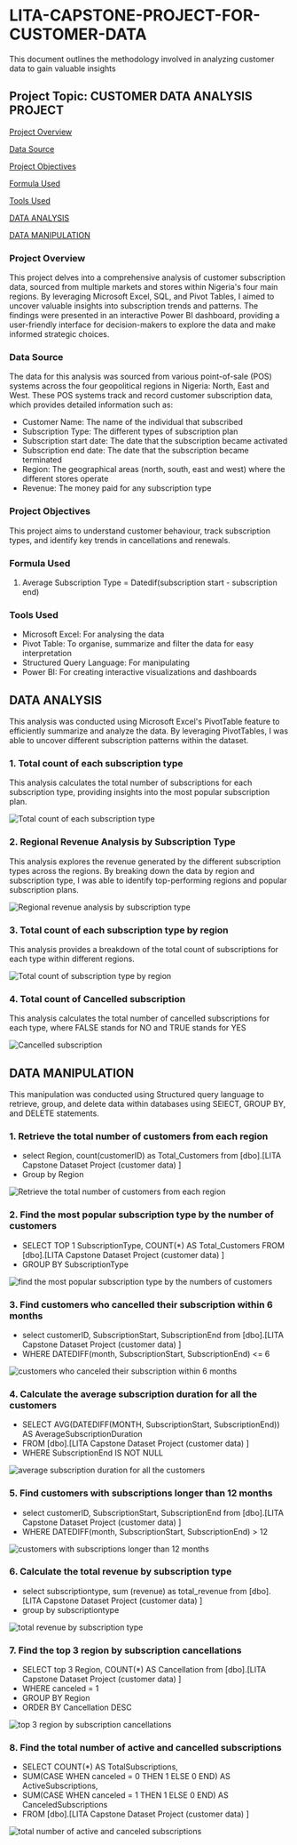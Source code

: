 # LITA-CAPSTONE-PROJECT-FOR-CUSTOMER-DATA
This document outlines the methodology involved in analyzing customer data to gain valuable insights
## Project Topic: CUSTOMER DATA ANALYSIS PROJECT

[Project Overview](#project-overview)

[Data Source](#data-source)

[Project Objectives](#project-objectives)

[Formula Used](#formula-used)

[Tools Used](#tools-used)

[DATA ANALYSIS](#data-analysis)

[DATA MANIPULATION](#data-manipulation)

### Project Overview
This project delves into a comprehensive analysis of customer subscription data, sourced from multiple markets and stores within Nigeria's four main regions. By leveraging Microsoft Excel, SQL, and Pivot Tables, I aimed to uncover valuable insights into subscription trends and patterns. The findings were presented in an interactive Power BI dashboard, providing a user-friendly interface for decision-makers to explore the data and make informed strategic choices.

### Data Source
The data for this analysis was sourced from various point-of-sale (POS) systems across the four geopolitical regions in Nigeria: North, East and West. These POS systems track and record customer subscription data, which provides detailed information such as:
* Customer Name: The name of the individual that subscribed
* Subscription Type: The different types of subscription plan
* Subscription start date: The date that the subscription became activated 
* Subscription end date: The date that the subscription became terminated
* Region: The geographical areas (north, south, east and west) where the different stores operate
* Revenue: The money paid for any subscription type

### Project Objectives
This project aims to understand customer behaviour, track subscription types, and identify key trends in cancellations and renewals. 

### Formula Used
1. Average Subscription Type = Datedif(subscription start - subscription end)

### Tools Used
- Microsoft Excel: For analysing the data
- Pivot Table: To organise, summarize and filter the data for easy interpretation
- Structured Query Language: For manipulating 
- Power BI: For creating interactive visualizations and dashboards

## DATA ANALYSIS
This analysis was conducted using Microsoft Excel's PivotTable feature to efficiently summarize and analyze the data. By leveraging PivotTables, I was able to uncover different subscription patterns within the dataset. 
 ### 1. Total count of each subscription type
This analysis calculates the total number of subscriptions for each subscription type, providing insights into the most popular subscription plan.

 ![Total count of each subscription type](https://github.com/user-attachments/assets/0d9dfba6-647e-427c-b223-49b98611f4f0)

 ### 2. Regional Revenue Analysis by Subscription Type
This analysis explores the revenue generated by the different subscription types across the regions. By breaking down the data by region and subscription type, I was able to identify top-performing regions and popular subscription plans.

![Regional revenue analysis by subscription type](https://github.com/user-attachments/assets/9ccdd1ca-5865-462a-ab86-e637eaca0892)

 ### 3. Total count of each subscription type by region
This analysis provides a breakdown of the total count of subscriptions for each type within different regions.

![Total count of subscription type by region](https://github.com/user-attachments/assets/65fec869-dfe0-4022-880d-e60012edc511)

 ### 4. Total count of Cancelled subscription 
This analysis calculates the total number of cancelled subscriptions for each type, where FALSE stands for NO and TRUE stands for YES 

![Cancelled subscription](https://github.com/user-attachments/assets/7be23c06-a06e-47f4-adb6-6de516dc0a90)

## DATA MANIPULATION
This manipulation was conducted using Structured query language to retrieve, group, and delete data within databases using SElECT, GROUP BY, and DELETE statements.
 ### 1. Retrieve the total number of customers from each region
- select Region, count(customerID) as Total_Customers from [dbo].[LITA Capstone Dataset Project (customer data) ]
- Group by Region

![Retrieve the total number of customers from each region](https://github.com/user-attachments/assets/db76c4f8-d7fe-4c2c-bf1e-09b9006f13cf)

 ### 2. Find the most popular subscription type by the number of customers
- SELECT TOP 1 SubscriptionType, COUNT(*) AS Total_Customers FROM [dbo].[LITA Capstone Dataset Project (customer data) ] 
- GROUP BY SubscriptionType

![find the most popular subscription type by the numbers of customers](https://github.com/user-attachments/assets/2b0e61cd-5f35-4b1e-a1a2-1720f8090eeb)

 ### 3. Find customers who cancelled their subscription within 6 months
- select customerID, SubscriptionStart, SubscriptionEnd from [dbo].[LITA Capstone Dataset Project (customer data) ] 
- WHERE DATEDIFF(month, SubscriptionStart, SubscriptionEnd) <= 6

![customers who canceled their subscription within 6 months](https://github.com/user-attachments/assets/3376d8cf-c952-4004-8c6f-7fa07011e03d)

 ### 4. Calculate the average subscription duration for all the customers
- SELECT AVG(DATEDIFF(MONTH, SubscriptionStart, SubscriptionEnd)) AS AverageSubscriptionDuration
- FROM [dbo].[LITA Capstone Dataset Project (customer data) ] 
- WHERE SubscriptionEnd IS NOT NULL

![average subscription duration for all the customers](https://github.com/user-attachments/assets/21985114-5017-40df-919e-0c9294a44283)


 ### 5. Find customers with subscriptions longer than 12 months
- select customerID, SubscriptionStart, SubscriptionEnd from [dbo].[LITA Capstone Dataset Project (customer data) ] 
- WHERE DATEDIFF(month, SubscriptionStart, SubscriptionEnd) > 12

 ![customers with subscriptions longer than 12 months](https://github.com/user-attachments/assets/5f4f6262-a2be-40f4-9ca9-9c995855dc46)

 
 ### 6. Calculate the total revenue by subscription type
- select subscriptiontype, sum (revenue) as total_revenue from [dbo].[LITA Capstone Dataset Project (customer data) ]
- group by subscriptiontype

![total revenue by subscription type](https://github.com/user-attachments/assets/020f8f89-7c40-49a1-9dab-65248c72f240)


 ### 7. Find the top 3 region by subscription cancellations
- SELECT top 3 Region, COUNT(*) AS Cancellation from [dbo].[LITA Capstone Dataset Project (customer data) ]
- WHERE canceled = 1
- GROUP BY Region
- ORDER BY Cancellation DESC

![top 3 region by subscription cancellations](https://github.com/user-attachments/assets/4923cb1f-b620-498b-b031-31a8e58e6b21)

  ### 8. Find the total number of active and cancelled subscriptions
- SELECT COUNT(*) AS TotalSubscriptions,
- SUM(CASE WHEN canceled = 0 THEN 1 ELSE 0 END) AS ActiveSubscriptions,
- SUM(CASE WHEN canceled = 1 THEN 1 ELSE 0 END) AS CanceledSubscriptions
- FROM  [dbo].[LITA Capstone Dataset Project (customer data) ]

![total number of active and canceled subscriptions](https://github.com/user-attachments/assets/cf95f145-c7b8-40ca-940e-a82281cc584c)






